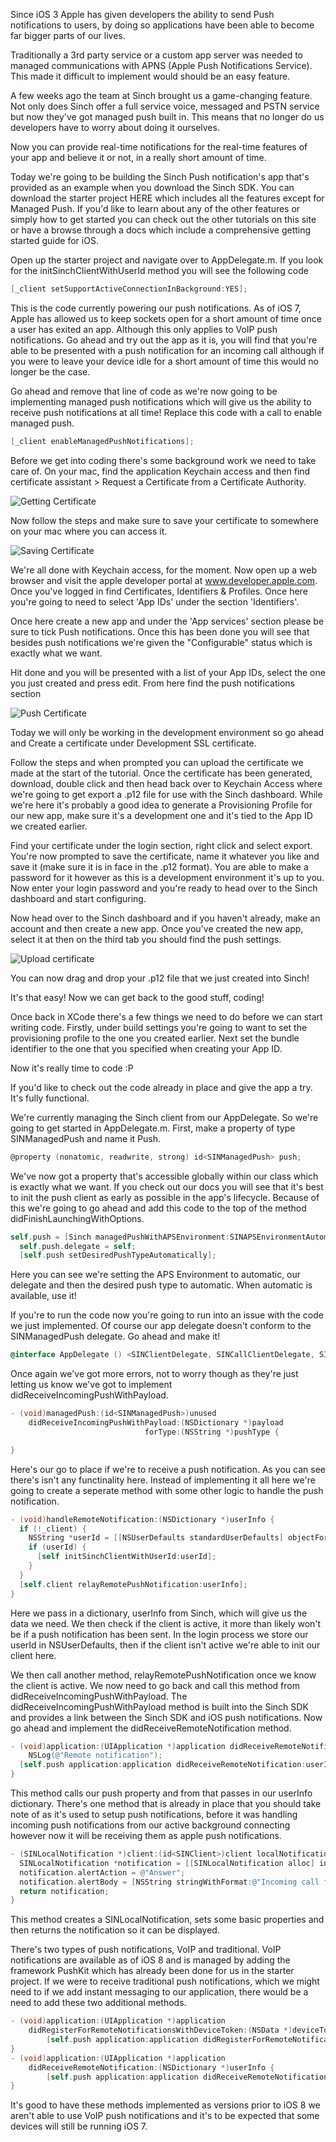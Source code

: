 Since iOS 3 Apple has given developers the ability to send Push notifications to users, by doing so applications have been able to become far bigger parts of our lives. 

Traditionally a 3rd party service or a custom app server was needed to managed communications with APNS (Apple Push Notifications Service). This made it difficult to implement would should be an easy feature.

A few weeks ago the team at Sinch brought us a game-changing feature. Not only does Sinch offer a full service voice, messaged and PSTN service but now they've got managed push built in. This means that no longer do us developers have to worry about doing it ourselves. 

Now you can provide real-time notifications for the real-time features of your app and believe it or not, in a really short amount of time. 

Today we're going to be building the Sinch Push notification's app that's provided as an example when you download the Sinch SDK. You can download the starter project HERE which includes all the features except for Managed Push. If you'd like to learn about any of the other features or simply how to get started you can check out the other tutorials on this site or have a browse through a docs which include a comprehensive getting started guide for iOS.

Open up the starter project and navigate over to AppDelegate.m. If you look for the initSinchClientWithUserId method you will see the following code

```objective-c
[_client setSupportActiveConnectionInBackground:YES];
```

This is the code currently powering our push notifications. As of iOS 7, Apple has allowed us to keep sockets open for a short amount of time once a user has exited an app. Although this only applies to VoIP push notifications. Go ahead and try out the app as it is, you will find that you're able to be presented with a push notification for an incoming call although if you were to leave your device idle for a short amount of time this would no longer be the case. 

Go ahead and remove that line of code as we're now going to be implementing managed push notifications which will give us the ability to receive push notifications at all time! Replace this code with a call to enable managed push. 

```objective-c
[_client enableManagedPushNotifications];
```

Before we get into coding there's some background work we need to take care of. On your mac, find the application Keychain access and then find certificate assistant > Request a Certificate from a Certificate Authority.

![Getting Certificate](/images/1.png)

Now follow the steps and make sure to save your certificate to somewhere on your mac where you can access it.

![Saving Certificate](/images/2.png)

We're all done with Keychain access, for the moment. Now open up a web browser and visit the apple developer portal at www.developer.apple.com. Once you've logged in find Certificates, Identifiers & Profiles. Once here you're going to need to select 'App IDs' under the section 'Identifiers'.

Once here create a new app and under the 'App services' section please be sure to tick Push notifications. Once this has been done you will see that besides push notifications we're given the "Configurable" status which is exactly what we want.

Hit done and you will be presented with a list of your App IDs, select the one you just created and press edit. From here find the push notifications section

![Push Certificate](/images/3.png)

Today we will only be working in the development environment so go ahead and Create a certificate under Development SSL certificate.

Follow the steps and when prompted you can upload the certificate we made at the start of the tutorial. Once the certificate has been generated, download, double click and then head back over to Keychain Access where we're going to get export a .p12 file for use with the Sinch dashboard. While we're here it's probably a good idea to generate a Provisioning Profile for our new app, make sure it's a development one and it's tied to the App ID we created earlier.

Find your certificate under the login section, right click and select export. You're now prompted to save the certificate, name it whatever you like and save it (make sure it is in face in the .p12 format). You are able to make a password for it however as this is a development environment it's up to you. Now enter your login password and you're ready to head over to the Sinch dashboard and start configuring.

Now head over to the Sinch dashboard and if you haven't already, make an account and then create a new app. Once you've created the new app, select it at then on the third tab you should find the push settings. 

![Upload certificate](/images/sinch.png)

You can now drag and drop your .p12 file that we just created into Sinch!

It's that easy! Now we can get back to the good stuff, coding!

Once back in XCode there's a few things we need to do before we can start writing code. Firstly, under build settings you're going to want to set the provisioning profile to the one you created earlier. Next set the bundle identifier to the one that you specified when creating your App ID.

Now it's really time to code :P

If you'd like to check out the code already in place and give the app a try. It's fully functional. 

We're currently managing the Sinch client from our AppDelegate. So we're going to get started in AppDelegate.m. First, make a property of type SINManagedPush and name it Push.

```objective-c
@property (nonatomic, readwrite, strong) id<SINManagedPush> push;
```
We've now got a property that's accessible globally within our class which is exactly what we want. If you check out our docs you will see that it's best to init the push client as early as possible in the app's lifecycle. Because of this we're going to go ahead and add this code to the top of the method didFinishLaunchingWithOptions.

```objective-c
self.push = [Sinch managedPushWithAPSEnvironment:SINAPSEnvironmentAutomatic];
  self.push.delegate = self;
  [self.push setDesiredPushTypeAutomatically];
```

Here you can see we're setting the APS Environment to automatic, our delegate and then the desired push type to automatic. When automatic is available, use it!



If you're to run the code now you're going to run into an issue with the code we just implemented. Of course our app delegate doesn't conform to the SINManagedPush delegate. Go ahead and make it!

```objective-c
@interface AppDelegate () <SINClientDelegate, SINCallClientDelegate, SINManagedPushDelegate>
```

Once again we've got more errors, not to worry though as they're just letting us know we've got to implement didReceiveIncomingPushWithPayload.

```objective-c
- (void)managedPush:(id<SINManagedPush>)unused
    didReceiveIncomingPushWithPayload:(NSDictionary *)payload
                              forType:(NSString *)pushType {

}
```

Here's our go to place if we're to receive a push notification. As you can see there's isn't any functinality here. Instead of implementing it all here we're going to create a seperate method with some other logic to handle the push notification.

```objective-c
- (void)handleRemoteNotification:(NSDictionary *)userInfo {
  if (!_client) {
    NSString *userId = [[NSUserDefaults standardUserDefaults] objectForKey:@"userId"];
    if (userId) {
      [self initSinchClientWithUserId:userId];
    }
  }
  [self.client relayRemotePushNotification:userInfo];
}
```

Here we pass in a dictionary, userInfo from Sinch, which will give us the data we need. We then check if the client is active, it more than likely won't be if a push notification has been sent. In the login process we store our userId in NSUserDefaults, then if the client isn't active we're able to init our client here.

We then call another method, relayRemotePushNotification once we know the client is active. We now need to go back and call this method from didReceiveIncomingPushWithPayload. The didReceiveIncomingPushWithPayload method is built into the Sinch SDK and provides a link between the Sinch SDK and iOS push notifications. Now go ahead and implement the didReceiveRemoteNotification method.

```objective-c
- (void)application:(UIApplication *)application didReceiveRemoteNotification:(NSDictionary *)userInfo {
    NSLog(@"Remote notification");
  [self.push application:application didReceiveRemoteNotification:userInfo];
}
```
This method calls our push property and from that passes in our userInfo dictionary. There's one method that is already in place that you should take note of as it's used to setup push notifications, before it was handling incoming push notifications from our active background connecting however now it will be receiving them as apple push notifications.

```objective-c
- (SINLocalNotification *)client:(id<SINClient>)client localNotificationForIncomingCall:(id<SINCall>)call {
  SINLocalNotification *notification = [[SINLocalNotification alloc] init];
  notification.alertAction = @"Answer";
  notification.alertBody = [NSString stringWithFormat:@"Incoming call from %@", [call remoteUserId]];
  return notification;
}
```

This method creates a SINLocalNotification, sets some basic properties and then returns the notification so it can be displayed.

There's two types of push notifications, VoIP and traditional. VoIP notifications are available as of iOS 8 and is managed by adding the framework PushKit which has already been done for us in the starter project. If we were to receive traditional push notifications, which we might need to if we add instant messaging to our application, there would be a need to add these two additional methods. 

```objective-c
- (void)application:(UIApplication *)application
    didRegisterForRemoteNotificationsWithDeviceToken:(NSData *)deviceToken {
        [self.push application:application didRegisterForRemoteNotificationsWithDeviceToken:deviceToken];
}
- (void)application:(UIApplication *)application 
    didReceiveRemoteNotification:(NSDictionary *)userInfo {
        [self.push application:application didReceiveRemoteNotification:userInfo];
}
```

It's good to have these methods implemented as versions prior to iOS 8 we aren't able to use VoIP push notifications and it's to be expected that some devices will still be running iOS 7. 
